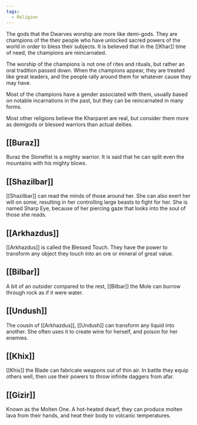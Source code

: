 ```yaml
---
tags:
  - Religion
---
```

The gods that the Dwarves worship are more like demi-gods. They are champions of the their people who have unlocked sacred powers of the world in order to bless their subjects.
It is believed that in the [[Khar]] time of need, the champions are reincarnated.

The worship of the champions is not one of rites and rituals, but rather an oral tradition passed down. When the champions appear, they are treated like great leaders, and the people rally around them for whatever cause they may have.

Most of the champions have a gender associated with them, usually based on notable incarnations in the past, but they can be reincarnated in many forms.

Most other religions believe the Kharparet are real, but consider them more as demigods or blessed warriors than actual deities. 
## [[Buraz]]

Buraz the Stonefist is a mighty warrior. It is said that he can split even the mountains with his mighty blows.

## [[Shazilbar]]

[[Shazilbar]] can read the minds of those around her. She can also exert her will on some, resulting in her controlling large beasts to fight for her. She is named Sharp Eye, because of her piercing gaze that looks into the soul of those she reads.

## [[Arkhazdus]]

[[Arkhazdus]] is called the Blessed Touch. They have the power to transform any object they touch into an ore or mineral of great value.

## [[Bilbar]]

A bit of an outsider compared to the rest, [[Bilbar]] the Mole can burrow through rock as if it were water.

## [[Undush]]

The cousin of [[Arkhazdus]], [[Undush]] can transform any liquid into another. She often uses it to create wine for herself, and poison for her enemies.

## [[Khix]]

[[Khix]] the Blade can fabricate weapons out of thin air. In battle they equip others well, then use their powers to throw infinite daggers from afar.

## [[Gizir]]

Known as the Molten One. A hot-heated dwarf, they can produce molten lava from their hands, and heat their body to volcanic temperatures.